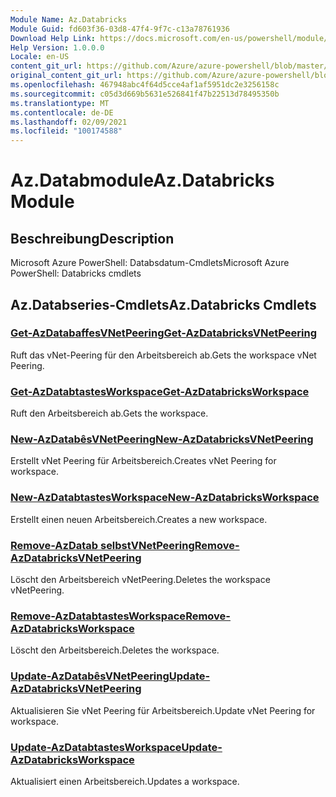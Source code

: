 ```yaml
---
Module Name: Az.Databricks
Module Guid: fd603f36-03d8-47f4-9f7c-c13a78761936
Download Help Link: https://docs.microsoft.com/en-us/powershell/module/az.databricks
Help Version: 1.0.0.0
Locale: en-US
content_git_url: https://github.com/Azure/azure-powershell/blob/master/src/Databricks/help/Az.Databricks.md
original_content_git_url: https://github.com/Azure/azure-powershell/blob/master/src/Databricks/help/Az.Databricks.md
ms.openlocfilehash: 467948abc4f64d5cce4af1af5951dc2e3256158c
ms.sourcegitcommit: c05d3d669b5631e526841f47b22513d78495350b
ms.translationtype: MT
ms.contentlocale: de-DE
ms.lasthandoff: 02/09/2021
ms.locfileid: "100174588"
---
```

# <span data-ttu-id="c72fc-101">Az.Databmodule</span><span class="sxs-lookup"><span data-stu-id="c72fc-101">Az.Databricks Module</span></span>
## <span data-ttu-id="c72fc-102">Beschreibung</span><span class="sxs-lookup"><span data-stu-id="c72fc-102">Description</span></span>
<span data-ttu-id="c72fc-103">Microsoft Azure PowerShell: Databsdatum-Cmdlets</span><span class="sxs-lookup"><span data-stu-id="c72fc-103">Microsoft Azure PowerShell: Databricks cmdlets</span></span>

## <span data-ttu-id="c72fc-104">Az.Databseries-Cmdlets</span><span class="sxs-lookup"><span data-stu-id="c72fc-104">Az.Databricks Cmdlets</span></span>
### [<span data-ttu-id="c72fc-105">Get-AzDatabaffesVNetPeering</span><span class="sxs-lookup"><span data-stu-id="c72fc-105">Get-AzDatabricksVNetPeering</span></span>](Get-AzDatabricksVNetPeering.md)
<span data-ttu-id="c72fc-106">Ruft das vNet-Peering für den Arbeitsbereich ab.</span><span class="sxs-lookup"><span data-stu-id="c72fc-106">Gets the workspace vNet Peering.</span></span>

### [<span data-ttu-id="c72fc-107">Get-AzDatabtastesWorkspace</span><span class="sxs-lookup"><span data-stu-id="c72fc-107">Get-AzDatabricksWorkspace</span></span>](Get-AzDatabricksWorkspace.md)
<span data-ttu-id="c72fc-108">Ruft den Arbeitsbereich ab.</span><span class="sxs-lookup"><span data-stu-id="c72fc-108">Gets the workspace.</span></span>

### [<span data-ttu-id="c72fc-109">New-AzDatabêsVNetPeering</span><span class="sxs-lookup"><span data-stu-id="c72fc-109">New-AzDatabricksVNetPeering</span></span>](New-AzDatabricksVNetPeering.md)
<span data-ttu-id="c72fc-110">Erstellt vNet Peering für Arbeitsbereich.</span><span class="sxs-lookup"><span data-stu-id="c72fc-110">Creates vNet Peering for workspace.</span></span>

### [<span data-ttu-id="c72fc-111">New-AzDatabtastesWorkspace</span><span class="sxs-lookup"><span data-stu-id="c72fc-111">New-AzDatabricksWorkspace</span></span>](New-AzDatabricksWorkspace.md)
<span data-ttu-id="c72fc-112">Erstellt einen neuen Arbeitsbereich.</span><span class="sxs-lookup"><span data-stu-id="c72fc-112">Creates a new workspace.</span></span>

### [<span data-ttu-id="c72fc-113">Remove-AzDatab selbstVNetPeering</span><span class="sxs-lookup"><span data-stu-id="c72fc-113">Remove-AzDatabricksVNetPeering</span></span>](Remove-AzDatabricksVNetPeering.md)
<span data-ttu-id="c72fc-114">Löscht den Arbeitsbereich vNetPeering.</span><span class="sxs-lookup"><span data-stu-id="c72fc-114">Deletes the workspace vNetPeering.</span></span>

### [<span data-ttu-id="c72fc-115">Remove-AzDatabtastesWorkspace</span><span class="sxs-lookup"><span data-stu-id="c72fc-115">Remove-AzDatabricksWorkspace</span></span>](Remove-AzDatabricksWorkspace.md)
<span data-ttu-id="c72fc-116">Löscht den Arbeitsbereich.</span><span class="sxs-lookup"><span data-stu-id="c72fc-116">Deletes the workspace.</span></span>

### [<span data-ttu-id="c72fc-117">Update-AzDatabêsVNetPeering</span><span class="sxs-lookup"><span data-stu-id="c72fc-117">Update-AzDatabricksVNetPeering</span></span>](Update-AzDatabricksVNetPeering.md)
<span data-ttu-id="c72fc-118">Aktualisieren Sie vNet Peering für Arbeitsbereich.</span><span class="sxs-lookup"><span data-stu-id="c72fc-118">Update vNet Peering for workspace.</span></span>

### [<span data-ttu-id="c72fc-119">Update-AzDatabtastesWorkspace</span><span class="sxs-lookup"><span data-stu-id="c72fc-119">Update-AzDatabricksWorkspace</span></span>](Update-AzDatabricksWorkspace.md)
<span data-ttu-id="c72fc-120">Aktualisiert einen Arbeitsbereich.</span><span class="sxs-lookup"><span data-stu-id="c72fc-120">Updates a workspace.</span></span>


